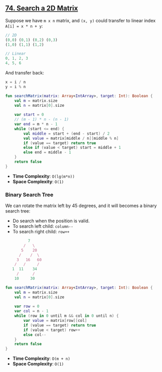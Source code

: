 ## [74. Search a 2D Matrix](https://leetcode.com/problems/search-a-2d-matrix/)

Suppose we have `m x n` matrix, and `(x, y)` could transfer to linear index `A[i] = x * n + y`:

```js
// 2D
(0,0) (0,1) (0,2) (0,3)
(1,0) (1,1) (1,2)

// Linear
0, 1, 2, 3
4, 5, 6
```

And transfer back:

```js
x = i / n
y = i % n
```

```kotlin
fun searchMatrix(matrix: Array<IntArray>, target: Int): Boolean {
    val m = matrix.size
    val n = matrix[0].size
    
    var start = 0
    // (m - 1) * n - (n - 1)
    var end = m * n - 1
    while (start <= end) {
        val middle = start + (end - start) / 2
        val value = matrix[middle / n][middle % n]
        if (value == target) return true
        else if (value < target) start = middle + 1
        else end = middle - 1
    }
    return false
}
```

* **Time Complexity**: `O(lg(m*n))`
* **Space Complexity**: `O(1)`

### Binary Search Tree
We can rotate the matrix left by 45 degrees, and it will becomes a binary search tree:

* Do search when the position is valid.
* To search left child: `column--`
* To search right child: `row++`

```js
          7
        /   \
       5    20
      /    /  \
     3   16   60
    /   /     /
   1  11    34
     /      /
    10     30
```

```kotlin
fun searchMatrix(matrix: Array<IntArray>, target: Int): Boolean {
    val m = matrix.size
    val n = matrix[0].size
    
    var row = 0
    var col = n - 1
    while (row in 0 until m && col in 0 until n) {
        var value = matrix[row][col]
        if (value == target) return true
        if (value < target) row++
        else col--
    }
    return false
}
```
* **Time Complexity**: `O(m + n)`
* **Space Complexity**: `O(1)`